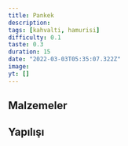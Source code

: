 ```yaml
---
title: Pankek
description:
tags: [kahvalti, hamurisi]
difficulty: 0.1
taste: 0.3
duration: 15
date: "2022-03-03T05:35:07.322Z"
image:
yt: []
---
```


## Malzemeler

## Yapılışı
